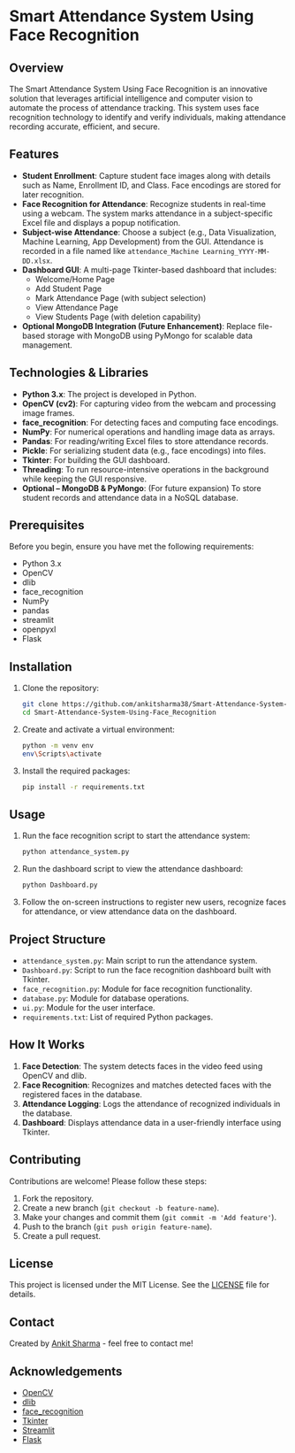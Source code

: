 # Smart Attendance System Using Face Recognition

## Overview
The Smart Attendance System Using Face Recognition is an innovative solution that leverages artificial intelligence and computer vision to automate the process of attendance tracking. This system uses face recognition technology to identify and verify individuals, making attendance recording accurate, efficient, and secure.

## Features
- **Student Enrollment**: Capture student face images along with details such as Name, Enrollment ID, and Class. Face encodings are stored for later recognition.
- **Face Recognition for Attendance**: Recognize students in real-time using a webcam. The system marks attendance in a subject-specific Excel file and displays a popup notification.
- **Subject-wise Attendance**: Choose a subject (e.g., Data Visualization, Machine Learning, App Development) from the GUI. Attendance is recorded in a file named like `attendance_Machine Learning_YYYY-MM-DD.xlsx`.
- **Dashboard GUI**: A multi-page Tkinter-based dashboard that includes:
  - Welcome/Home Page
  - Add Student Page
  - Mark Attendance Page (with subject selection)
  - View Attendance Page
  - View Students Page (with deletion capability)
- **Optional MongoDB Integration (Future Enhancement)**: Replace file-based storage with MongoDB using PyMongo for scalable data management.

## Technologies & Libraries
- **Python 3.x**: The project is developed in Python.
- **OpenCV (cv2)**: For capturing video from the webcam and processing image frames.
- **face_recognition**: For detecting faces and computing face encodings.
- **NumPy**: For numerical operations and handling image data as arrays.
- **Pandas**: For reading/writing Excel files to store attendance records.
- **Pickle**: For serializing student data (e.g., face encodings) into files.
- **Tkinter**: For building the GUI dashboard.
- **Threading**: To run resource-intensive operations in the background while keeping the GUI responsive.
- **Optional – MongoDB & PyMongo**: (For future expansion) To store student records and attendance data in a NoSQL database.

## Prerequisites
Before you begin, ensure you have met the following requirements:
- Python 3.x
- OpenCV
- dlib
- face_recognition
- NumPy
- pandas
- streamlit
- openpyxl
- Flask

## Installation
1. Clone the repository:
   ```bash
   git clone https://github.com/ankitsharma38/Smart-Attendance-System-Using-Face_Recognition.git
   cd Smart-Attendance-System-Using-Face_Recognition
   ```

2. Create and activate a virtual environment:
   ```bash
   python -m venv env
   env\Scripts\activate
   ```

3. Install the required packages:
   ```bash
   pip install -r requirements.txt
   ```

## Usage
1. Run the face recognition script to start the attendance system:
   ```bash
   python attendance_system.py
   ```

2. Run the dashboard script to view the attendance dashboard:
   ```bash
   python Dashboard.py
   ```

3. Follow the on-screen instructions to register new users, recognize faces for attendance, or view attendance data on the dashboard.

## Project Structure
- `attendance_system.py`: Main script to run the attendance system.
- `Dashboard.py`: Script to run the face recognition dashboard built with Tkinter.
- `face_recognition.py`: Module for face recognition functionality.
- `database.py`: Module for database operations.
- `ui.py`: Module for the user interface.
- `requirements.txt`: List of required Python packages.

## How It Works
1. **Face Detection**: The system detects faces in the video feed using OpenCV and dlib.
2. **Face Recognition**: Recognizes and matches detected faces with the registered faces in the database.
3. **Attendance Logging**: Logs the attendance of recognized individuals in the database.
4. **Dashboard**: Displays attendance data in a user-friendly interface using Tkinter.

## Contributing
Contributions are welcome! Please follow these steps:
1. Fork the repository.
2. Create a new branch (`git checkout -b feature-name`).
3. Make your changes and commit them (`git commit -m 'Add feature'`).
4. Push to the branch (`git push origin feature-name`).
5. Create a pull request.

## License
This project is licensed under the MIT License. See the [LICENSE](LICENSE) file for details.

## Contact
Created by [Ankit Sharma](https://github.com/ankitsharma38) - feel free to contact me!

## Acknowledgements
- [OpenCV](https://opencv.org/)
- [dlib](http://dlib.net/)
- [face_recognition](https://github.com/ageitgey/face_recognition)
- [Tkinter](https://docs.python.org/3/library/tkinter.html)
- [Streamlit](https://streamlit.io/)
- [Flask](https://flask.palletsprojects.com/en/2.0.x/)
